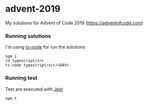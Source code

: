 # advent-2019
My solutions for Advent of Code 2019 (https://adventofcode.com)

### Running solutions
I'm using [ts-node](https://github.com/TypeStrong/ts-node) for run the solutions
```
npm i
cd typescript/src
ts-node typescript/scr/<DAY> 
```

### Running test
Test are executed with [Jest](https://jestjs.io/)
```
npm t
```